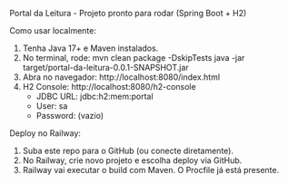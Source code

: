 Portal da Leitura - Projeto pronto para rodar (Spring Boot + H2)

Como usar localmente:
1. Tenha Java 17+ e Maven instalados.
2. No terminal, rode:
   mvn clean package -DskipTests
   java -jar target/portal-da-leitura-0.0.1-SNAPSHOT.jar
3. Abra no navegador: http://localhost:8080/index.html
4. H2 Console: http://localhost:8080/h2-console
   - JDBC URL: jdbc:h2:mem:portal
   - User: sa
   - Password: (vazio)

Deploy no Railway:
1. Suba este repo para o GitHub (ou conecte diretamente).
2. No Railway, crie novo projeto e escolha deploy via GitHub.
3. Railway vai executar o build com Maven. O Procfile já está presente.
